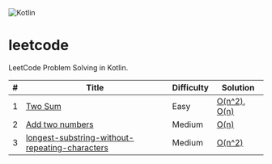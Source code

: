 <img alt="Kotlin" src="https://img.shields.io/badge/kotlin-%230095D5.svg?&style=for-the-badge&logo=kotlin&logoColor=white"/>

# leetcode

LeetCode Problem Solving in Kotlin.

| # | Title | Difficulty | Solution |
|---| ----- | ---------- | -------- |
|1|[Two Sum](https://leetcode.com/problems/two-sum/) | Easy | [O(n^2)](solution/1-1.kt), [O(n)](solution/1-2.kt) |
|2|[Add two numbers](https://leetcode.com/problems/add-two-numbers/submissions/) | Medium | [O(n)](solution/2.kt) |
|3|[longest-substring-without-repeating-characters](https://leetcode.com/problems/longest-substring-without-repeating-characters) | Medium | [O(n^2)](solution/3.kt) |
